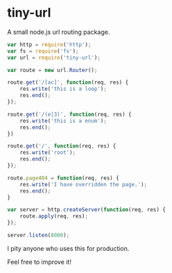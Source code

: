 # tiny-url
A small node.js url routing package.

```js
var http = require('http');
var fs = require('fs');
var url = require('tiny-url');

var route = new url.Router();

route.get('/[ac]', function(req, res) {
    res.write('this is a loop');
    res.end();
});

route.get('/(e|3)', function(req, res) {
    res.write('this is a enum');
    res.end();
})

route.get('/', function(req, res) {
    res.write('root');
    res.end();
});

route.page404 = function(req, res) {
    res.write('I have overridden the page.');
    res.end();
}

var server = http.createServer(function(req, res) {
    route.apply(req, res);
});

server.listen(8000);
```

I pity anyone who uses this for production.  

Feel free to improve it!
